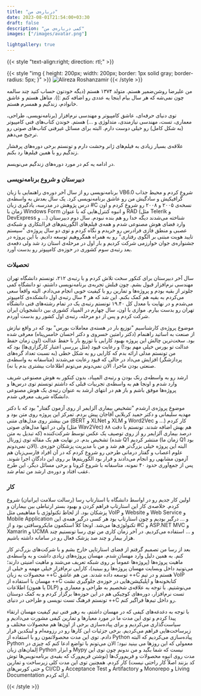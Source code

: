 ```yaml
---
title: "درباره‌ی من"
date: 2023-08-01T21:54:00+03:30
draft: false
description: "کمی درباره‌ی من"
images: ["/images/avatar.png"]

lightgallery: true
---
```

{{< style "text-align:right; direction: rtl;" >}}

{{< style "img { height: 200px; width: 200px; border: 1px solid gray; border-radius: 5px; }" >}}
![Alireza Roshanzamir](/images/avatar.png)
{{< /style >}}

من علیرضا روشن‌ضمیر هستم. متولد ۱۳۷۴ هستم (دیگه خودتون حساب کنید چند سالمه چون نمی‌شه
که هر سال بیام اینجا یه عددی رو اضافه کنم :)). متاهل هستم و عاشق خانوادم، زندگیم و همسرم
هستم.

توی دنیای حرفه‌ای، عاشق کامپیوتر و مهندسی نرم‌افزار (برنامه‌نویسی، طراحی، معماری،
تست، مهندسی نیازمندی، متدلوژی و ...) هستم. خوندن کتاب‌های فنی کامپیوتر (به شکل کامل)
رو خیلی دوست دارم. البته برای مسائل غیرفنی کتاب‌های صوتی رو ترجیح می‌دهم.

علاقه‌ی بسیار زیادی به فیلم‌های ژانر وحشت دارم و تونستم برخی دوره‌های پرفشار زندگیم رو
با همین فیلم‌ها رد بکنم.

در ادامه یه کم در مورد دوره‌های زندگیم می‌نویسم.

### دبیرستان و شروع برنامه‌نویسی
برنامه‌نویسی رو از سال آخر دوره‌ی راهنمایی با زبان VB6.0 شروع کردم و محیط جذاب گرافیکیش
و سادگیش من رو عاشق برنامه‌نویسی کرد. یک سال بعدش به واسطه‌ی درس پژوهش در مدرسه،
یادگیری زبان #C نسخه‌ی ۲۰۰۵ و ۲۰۰۸ رو شروع کردم و اون زمان با Windows Form و انبوه
کنترل‌هایی که با عنوان RAD (مثل Telerik و DevExpress و ...) شناخته می‌شدند دیگه خدا رو
هم بنده نبودم. سال دوم دبیرستان وارد فضای هوش مصنوعی شدم و همه‌ی فیلم‌های الگوریتم‌های
فراابتکاری و شبکه‌ی عصبی و منطق فازی فرادرس رو خریدم و نگاه کردم و توی دو سال پروژه‌ی
"سیستم تایید هویت مبتنی بر الگوی رفتاری" رو به همراه همگروهیم توسعه دادیم. با این پروژه
در جشنواره‌ی جوان خوارزمی شرکت کردیم و بار اول در مرحله‌ی استان رد شد ولی دفعه‌ی بعد
رتبه‌ی سوم کشوری در حوزه‌ی کامپیوتر رو بدست آورد.

### تحصیلات
سال آخر دبیرستان برای کنکور سخت تلاش کردم و با رتبه‌ی ۲۱۲، تونستم دانشگاه تهران مهندسی
نرم‌افزار قبول بشم. چون قبلش تجربه‌ی برنامه‌نویسی داشتم، تو دانشگاه کمی جلوتر از بقیه
بودم و پروژه‌ها و تمارین رو با کیفیت خوبی انجام می‌دادم. البته واقعاً سعی می‌کردم
به بقیه هم کمک بکنم. این شد که هر ۴ سال رتبه‌ی اول دانشکده‌ی کامپیوتر می‌شدم و در نهایت
با معدل کل ۱۹.۴۰ تونستم رتبه‌ی یک در تمام رشته‌های فنی دانشگاه تهران رو بدست بیارم.
موازی با اون، سال چهارم در المپیاد کشوری بین دانشجویان ایران شرکت کردم و پس از دو
مرحله، رتبه‌ی اول کشور رو بدست آوردم.

موضوع پروژه‌ی کارشناسیم "توزیع بار در هسته‌ی معاملات بورس" بود که در واقع نیازش از صنعت
به اساتید راهنمام (دکتر رامتین خسروی و دکتر احسان خامس‌پناه) معرفی شده بود. سخت‌ترین
چالش این پروژه بهبود کارایی با توزیع بار با حفظ عدالت (اون زمان حفظ عدالت تو بورس خیلی
مهم بود!) و رعایت قیود (مثل بررسی اعتبار کارگزاری‌ها) بود که من تونستم مدلی ارائه بدم
که کارایی رو به شکل خطی (به نسبت تعداد گره‌های پردازشگر) افزایش می‌داد در حالی که قیود
رعایت می‌شدند (متاسفانه به واسطه‌ی صنعتی بودن ماجرا، الان نمی‌دونم می‌تونم اطلاعات
بیشتری بدم یا نه).

ارشد رو به واسطه‌ی رنک بودن و رتبه‌ی المپیاد، بدون کنکور به هوش مصنوعی شریف وارد شدم و
اونجا هم به واسطه‌ی تجربیات قبلی که داشتم تونستم توی درس‌ها و پروژه‌ها موفق باشم و باز
هم در انتهای ارشد به عنوان رتبه‌ی یک هوش مصنوعی دانشگاه شریف معرفی شدم.

موضوع پروژه‌ی ارشدم "تشخیص بیماری آلزایمر از روی آزمون گفتار" بود که با دکتر مهدیه
سلیمانی و دکتر حمید کربلایی آقاجان پیش بردم. تمرکز این پروژه روی متن بود و من بیشتر روی
مدل‌های متنی (BERT و XLNet و XLM و Word2Vec و ...) کار کردم ولی در انتها مدل‌های صوتی
(مثل Wav2Vec) هم بهش اضافه شدند. تونستم با دقت ۸۸ درصد بیماری آلزایمر رو از روی توصیف
یک عکس توسط شرکت‌کننده (که تبدیل به متن شده) تشخیص بدم. در نهایت هم یک مقاله توی
ژورنال Q1 منتشر کردیم (زمان ما Q1 بود الان نمی‌دونم). البته این پروژه خیلی بزرگ‌تر هم
شد و من با مدیریت پزشکان حوزه‌ی علوم اعصاب و گفتار درمانی طرحی رو شروع کردم که در آن
افراد فارسی‌زبان هم آزمون مشابهی رو انجام می‌دادند و قرار بود الگوریتم‌ها بر روی این
دادگان اجرا شوند. پس از جمع‌آوری حدود ۴۰ نمونه، متاسفانه با شروع کرونا و برخی مسائل
دیگر، این طرح عقب افتاد و دوره‌ی ارشد من تمام شد.

### کار
اولین کار جدیم رو در اواسط دانشگاه با استارتاپ رِسا (رسالت سلامت ایرانیان) شروع کردم.
خلاصه‌ی کار این استارتاپ فراهم کردن و بهبود بستر ارتباطی بین بیماران و پزشکان بود.
از لحاظ تکنولوژی با مفاهیمی مثل VoIP و Website و Web Service و Mobile Application و
... درگیر بودیم و چون استارتاپ بود هر کسی درگیر همه‌ی این تکنولوژی‌ها می‌شد. اونجا کلاً
استکمون مایکروسافتی بود و از #C و ASP.NET MVC و Xamarin و UCMA و ... استفاده می‌کردیم.
در آخر زمان کاری من توی رسا تونستیم چند هزار بیمار و چند صد پزشک فعال رو در سامانه
داشته باشیم.

بعد از رسا من تصمیم گرفتم از فضای استارتاپی خارج بشم و با شرکت‌های بزرگ‌تر کار کنم. به
همین دلیل وارد مهسان شدم. مهسان پروژه‌های زیادی داشت و به واسطه‌ی ماهیت پروژه‌ها
(پروژه‌ها عموماً بر روی شبکه تعریف می‌شند و ماهیت امنیتی دارند؛ می‌تونید داخل وبسایت
مهسان پروژه‌ها رو ببینید)، کارایی نرم‌افزار خیلی مهمه و خیلی از محصولات به زبان ++C
توسعه داده شدند. من هم عاشق ++C هستم و در تیم VoIP مهسان با استفاده از ++C کتابخونه‌ها
و اپلیکیشن‌هایی در حوزه‌ی جلوگیری نشت اطلاعات (یا همون DLP) می‌نوشتیم. با توجه به
علاقه‌ی شخصیم به طراحی و معماری و تست نرم‌افزار، دوره‌های کوچیکی هم در این حوزه‌ها
برگزار کردم و به کمک دوستان تونستم فرهنگ تست نویسی و طراحی در دنیای ++C رو داخل تیم‌ها
فراگیر کنم.

با توجه به دغدغه‌های کیفی که در مهسان داشتم، به رهبر فنی تیم کیفیت مهسان ارتقاء پیدا
کردم و توی این مدت ما در مورد معیارها و تمارین کیفی مشورت می‌دادیم و سیاست‌گذاری
می‌کردیم و برای پیاده‌سازی برخی از اون‌ها هم محصولات مختلف و زیرساخت‌هایی فراهم
می‌کردیم. برخی جزئیات این کارها رو در رزومه‌ام و لینکدین قرار دادم. توی این مدت
محصولاتمون رو با استفاده از Python پیاده‌سازی می‌کردیم که البته Python معمولی که این
روزها می بینید نبود؛ الان می‌تونم با تواضع ادعا کنم که چیزی در اِلمان‌های زبان Python و
ابزار Mypy نیست که شما بگید و من ندونم چون توی این مدت روی انبوه محصولات و فریم‌ورک‌ها
(نوشتن فریم‌ورک که بقیه‌ی برنامه‌نویس‌ها توش کد بزنند اصلاً کار راحتی نیست) کار کردم.
همچنین توی این مدت کلی زیرساخت و تمارین و حتی کورس‌های CI/CD و Acceptance Test
و Artifactory و Monorepo و Living Documentation ارائه کردم.

{{< /style >}}
